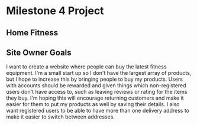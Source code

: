 # Milestone 4 Project
## Home Fitness

## Site Owner Goals

I want to create a website where people can buy the latest fitness equipment. I'm a small start up so I don't have the largest array of products, but I hope to increase this by bringing people to buy my products. 
Users with accounts should be rewarded and given things which non-registered users don't have access to, such as leaving reviews or rating for the items they buy. I'm hoping this will encourage returning customers and make it easier for them to put my products as well by saving their details. I also want registered users to be able to have more than one delivery address to make it easier to switch between addresses.

